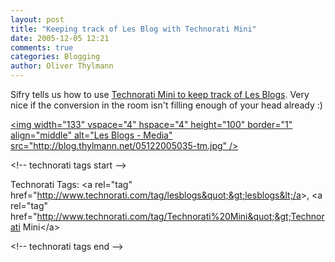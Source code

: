 ```yaml
---
layout: post
title: "Keeping track of Les Blog with Technorati Mini"
date: 2005-12-05 12:21
comments: true
categories: Blogging
author: Oliver Thylmann
---
```





Sifry tells us how to use [Technorati Mini to keep track of Les Blogs](http://www.sifry.com/alerts/archives/000410.html). Very nice if the conversion in the room isn't filling enough of your head already :)

[&lt;img width=&quot;133&quot; vspace=&quot;4&quot; hspace=&quot;4&quot; height=&quot;100&quot; border=&quot;1&quot; align=&quot;middle&quot; alt=&quot;Les Blogs - Media&quot; src=&quot;http://blog.thylmann.net/05122005035-tm.jpg&quot; /&gt;](http://blog.thylmann.net/05122005035.jpg)

&lt;!-- technorati tags start --&gt;

Technorati Tags: &lt;a rel=&quot;tag&quot; href=&quot;http://www.technorati.com/tag/lesblogs&quot;&gt;lesblogs&lt;/a&gt;, &lt;a rel=&quot;tag&quot; href=&quot;http://www.technorati.com/tag/Technorati%20Mini&quot;&gt;Technorati Mini&lt;/a&gt;

&lt;!-- technorati tags end --&gt;


